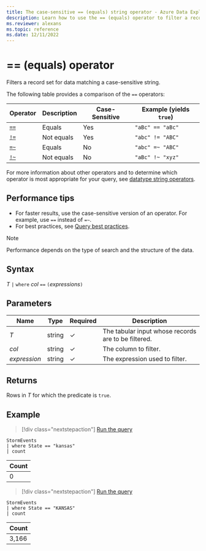 ```yaml
---
title: The case-sensitive == (equals) string operator - Azure Data Explorer
description: Learn how to use the == (equals) operator to filter a record set for data matching a case-sensitive string.
ms.reviewer: alexans
ms.topic: reference
ms.date: 12/11/2022
---
```

# == (equals) operator

Filters a record set for data matching a case-sensitive string.

The following table provides a comparison of the `==` operators:

|Operator   |Description   |Case-Sensitive  |Example (yields `true`)  |
|-----------|--------------|----------------|-------------------------|
|[`==`](equals-cs-operator.md)|Equals |Yes|`"aBc" == "aBc"`|
|[`!=`](not-equals-cs-operator.md)|Not equals |Yes |`"abc" != "ABC"`|
|[`=~`](equals-operator.md) |Equals |No |`"abc" =~ "ABC"`|
|[`!~`](not-equals-operator.md) |Not equals |No |`"aBc" !~ "xyz"`|

For more information about other operators and to determine which operator is most appropriate for your query, see [datatype string operators](datatypes-string-operators.md).

## Performance tips

* For faster results, use the case-sensitive version of an operator. For example, use `==` instead of `=~`.
* For best practices, see [Query best practices](best-practices.md).

> [!NOTE]
> Performance depends on the type of search and the structure of the data.

## Syntax

*T* `|` `where` *col* `==` `(`*expressions*`)`

## Parameters

| Name | Type | Required | Description |
|--|--|--|--|
| *T* | string | &check;| The tabular input whose records are to be filtered. |
| *col* | string | &check; | The column to filter. |
| *expression* | string | &check; | The expression used to filter. |

## Returns

Rows in *T* for which the predicate is `true`.

## Example

> [!div class="nextstepaction"]
> <a href="https://dataexplorer.azure.com/clusters/help/databases/Samples?query=H4sIAAAAAAAAAwsuyS/KdS1LzSsp5lIAghqF8ozUolSF4JLEklQFW1sFpezEvOLEYiWobHJ+aV4JACj9bS01AAAA" target="_blank">Run the query</a>

```kusto
StormEvents
| where State == "kansas"
| count 
```

|Count|
|---|
|0|  

> [!div class="nextstepaction"]
> <a href="https://dataexplorer.azure.com/clusters/help/databases/Samples?query=H4sIAAAAAAAAAwsuyS/KdS1LzSsp5qpRKM9ILUpVCC5JLElVsLVVUPJ29At2DFYCyiTnl+aVAABkHSoPLQAAAA==" target="_blank">Run the query</a>

```kusto
StormEvents
| where State == "KANSAS"
| count 
```

|Count|
|---|
|3,166|
